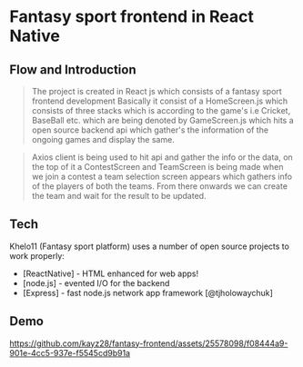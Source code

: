 # Fantasy sport frontend in React Native

## Flow and Introduction
> The project is created in React js which consists of a fantasy sport frontend development 
Basically it consist of a HomeScreen.js which consists of three stacks which is according to the game's i.e Cricket, BaseBall etc.
which are being denoted by GameScreen.js which hits a open source backend api which gather's the information of the ongoing games
and display the same.


> Axios client is being used to hit api and gather the info or the data, on the top of it a ContestScreen and TeamScreen is being made
when we join a contest a team selection screen appears which gathers info of the players of both the teams.
From there onwards we can create the team and wait for the result to be updated.

## Tech

Khelo11 (Fantasy sport platform) uses a number of open source projects to work properly:

- [ReactNative] - HTML enhanced for web apps!
- [node.js] - evented I/O for the backend
- [Express] - fast node.js network app framework [@tjholowaychuk]

## Demo
  https://github.com/kayz28/fantasy-frontend/assets/25578098/f08444a9-901e-4cc5-937e-f5545cd9b91a



